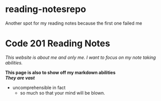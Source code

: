 # reading-notesrepo
Another spot for my reading notes because the first one failed me

# Code 201 Reading Notes  
_This website is about me and only me. I want to focus on my note taking abilities._  

**This page is also to show off my markdown abilities**  
__*They are vast*__  
 -  uncomprehensible in fact  
    - so much so that your mind will be blown.  
